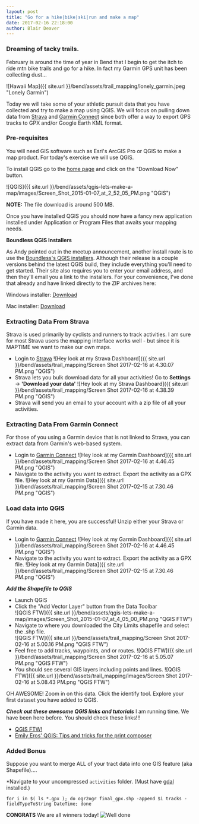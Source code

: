 ```yaml
---
layout: post
title: "Go for a hike|bike|ski|run and make a map"
date: 2017-02-16 22:18:00
author: Blair Deaver
---
```


### Dreaming of tacky trails.

February is around the time of year in Bend that I begin to get the itch to ride mtn bike trails and go for a hike.  In fact my Garmin GPS unit has been collecting dust...


![Hawaii Map]({{ site.url }}/bend/assets/trail_mapping/lonely_garmin.jpeg "Lonely Garmin")

Today we will take some of your athletic pursuit data that you have collected and try to make a map using QGIS.  We will focus on pulling down data from <a href="https://www.strava.com/">Strava</a> and <a href="https://connect.garmin.com">Garmin Connect</a> since both offer a way to export GPS tracks to GPX and/or Google Earth KML format.


### Pre-requisites

You will need GIS software such as Esri's ArcGIS Pro or QGIS to make a map product.  For today's exercise we will use QGIS.

To install QGIS go to the <a href="http://www.qgis.org/en/site/">home page</a> and click on the "Download Now" button.

![QGIS]({{ site.url }}/bend/assets/qgis-lets-make-a-map/images/Screen_Shot_2015-01-07_at_2_52_05_PM.png "QGIS")

**NOTE:** The file download is around 500 MB.

Once you have installed QGIS you should now have a fancy new application installed under Application or Program Files that awaits your mapping needs.

**Boundless QGIS Installers**

As Andy pointed out in the meetup announcement, another install route is to use the  [Boundless's QGIS installers](http://boundlessgeo.com/solutions/solutions-software/qgis/qgis-download/). Although their release is a couple versions behind the latest QGIS build, they include everything you'll need to get started. Their site also requires you to enter your email address, and then they'll email you a link to the installers. For your convenience, I've done that already and have linked directly to the ZIP archives here:

Windows installer: [Download](https://www.dropbox.com/s/ewlw2lr6md0fdxq/OpenGeoSuite-QGIS-windows-latest.zip?dl=0)

Mac installer: [Download](https://www.dropbox.com/s/vlh8elshnb7175s/OpenGeoSuite-QGIS-osx-latest.zip?dl=0)

### Extracting Data From Strava

Strava is used primarily by cyclists and runners to track activities.  I am sure for most Strava users the mapping interface works well - but since it is MAPTIME we want to make our own maps.

* Login to <a href="https://www.strava.com/">Strava</a>
![Hey look at my Strava Dashboard]({{ site.url }}/bend/assets/trail_mapping/Screen Shot 2017-02-16 at 4.30.07 PM.png "QGIS")
* Strava lets you bulk download data for all your activities!  Go to <b>Settings</b> -> <b>'Download your data'</b>
![Hey look at my Strava Dashboard]({{ site.url }}/bend/assets/trail_mapping/Screen Shot 2017-02-16 at 4.38.39 PM.png "QGIS")
* Strava will send you an email to your account with a zip file of all your activities.

### Extracting Data From Garmin Connect

For those of you using a Garmin device that is not linked to Strava, you can extract data from Garmin's web-based system.

* Login to <a href="https://connect.garmin.com">Garmin Connect</a>
![Hey look at my Garmin Dashboard]({{ site.url }}/bend/assets/trail_mapping/Screen Shot 2017-02-16 at 4.46.45 PM.png "QGIS")
* Navigate to the activity you want to extract.  Export the activity as a GPX file.
![Hey look at my Garmin Data]({{ site.url }}/bend/assets/trail_mapping/Screen Shot 2017-02-15 at 7.30.46 PM.png "QGIS")

### Load data into QGIS

If you have made it here, you are successful!  Unzip either your Strava or Garmin data.

* Login to <a href="https://connect.garmin.com">Garmin Connect</a>
![Hey look at my Garmin Dashboard]({{ site.url }}/bend/assets/trail_mapping/Screen Shot 2017-02-16 at 4.46.45 PM.png "QGIS")
* Navigate to the activity you want to extract.  Export the activity as a GPX file.
![Hey look at my Garmin Data]({{ site.url }}/bend/assets/trail_mapping/Screen Shot 2017-02-15 at 7.30.46 PM.png "QGIS")

***Add the Shapefile to QGIS***

* Launch QGIS
* Click the "Add Vector Layer" button from the Data Toolbar<br>
![QGIS FTW]({{ site.url }}/bend/assets/qgis-lets-make-a-map/images/Screen_Shot_2015-01-07_at_4_05_00_PM.png "QGIS FTW")
* Navigate to where you downloaded the City Limits shapefile and select the .shp file.<br>
![QGIS FTW]({{ site.url }}/bend/assets/trail_mapping/Screen Shot 2017-02-16 at 5.00.16 PM.png "QGIS FTW")
* Feel free to add tracks, waypoints, and or routes.
![QGIS FTW]({{ site.url }}/bend/assets/trail_mapping/Screen Shot 2017-02-16 at 5.05.07 PM.png "QGIS FTW")
* You should see several GIS layers including points and lines.
![QGIS FTW]({{ site.url }}/bend/assets/trail_mapping/images/Screen Shot 2017-02-16 at 5.08.43 PM.png "QGIS FTW")

OH AWESOME! Zoom in on this data.  Click the identify tool.  Explore your first dataset you have added to QGIS.

***Check out these awesome QGIS links and tutorials***
I am running time.  We have been here before.  You should check these links!!!

* <a href="http://maptime.io/bend/2015/01/07/lets-make-a-map-with-qgis/">QGIS FTW!</a>
* <a href="https://github.com/AmericanRedCross/workflows/blob/master/qgis_print_composer_tricks.md">Emily Eros' QGIS: Tips and tricks for the print composer</a>



### Added Bonus

Suppose you want to merge ALL of your tract data into one GIS feature (aka Shapefile)....

*Navigate to your uncompressed `activities` folder. (Must have <a href="http://trac.osgeo.org/gdal/wiki/DownloadingGdalBinaries">gdal</a> installed.)

```
for i in $( ls *.gpx ); do ogr2ogr final_gpx.shp -append $i tracks -fieldTypeToString DateTime; done
```

**CONGRATS**
We are all winners today!
![Well done](http://i.giphy.com/11KzAJHqRIbfwY.gif "QGIS FTW")
